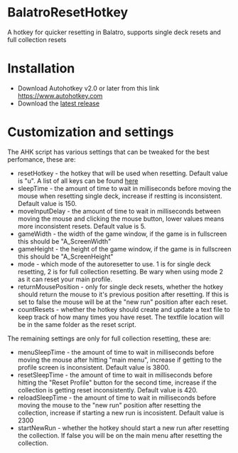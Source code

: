 # BalatroResetHotkey
 A hotkey for quicker resetting in Balatro, supports single deck resets and full collection resets

# Installation
* Download Autohotkey v2.0 or later from this link https://www.autohotkey.com
* Download the [latest release](https://github.com/EvilPancake123/BalatroResetHotkey/releases/latest)

# Customization and settings
The AHK script has various settings that can be tweaked for the best perfomance, these are:
* resetHotkey - the hotkey that will be used when resetting. Default value is "u". A list of all keys can be found [here](https://www.autohotkey.com/docs/v2/KeyList.htm)
* sleepTime - the amount of time to wait in milliseconds before moving the mouse when resetting single deck, increase if restting is inconsistent. Default value is 150.
* moveInputDelay - the amount of time to wait in milliseconds between moving the mouse and clicking the mouse button, lower values means more inconsistent resets. Default value is 5.
* gameWidth - the width of the game window, if the game is in fullscreen this should be "A_ScreenWidth"
* gameHeight - the height of the game window, if the game is in fullscreen this should be "A_ScreenHeight"
* mode - which mode of the autoresetter to use. 1 is for single deck resetting, 2 is for full collection resetting. Be wary when using mode 2 as it can reset your main profile.
* returnMousePosition - only for single deck resets, whether the hotkey should return the mouse to it's previous position after resetting. If this is set to false the mouse will be at the "new run" position after each reset.
* countResets - whether the hotkey should create and update a text file to keep track of how many times you have reset. The textfile location will be in the same folder as the reset script.

The remaining settings are only for full collection resetting, these are:
* menuSleepTime - the amount of time to wait in milliseconds before moving the mouse after hitting "main menu", increase if getting to the profile screen is inconsistent. Default value is 3800.
* resetSleepTime - the amount of time to wait in milliseconds before hitting the "Reset Profile" button for the second time, increase if the collection is getting reset inconsistently. Default value is 420.
* reloadSleepTime - the amount of time to wait in milliseconds before moving the mouse to the "new run" position after resetting the collection, increase if starting a new run is incosistent. Default value is 2300
* startNewRun - whether the hotkey should start a new run after resetting the collection. If false you will be on the main menu after resetting the collection.

